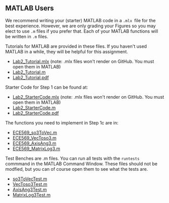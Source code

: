 ## MATLAB Users
We recommend writing your (starter) MATLAB code in a `.mlx `file for the best experience. However, we are only grading your Figures so you may elect to use `.m` files if you prefer that. Each of your MATLAB functions will be written in `.m` files.

Tutorials for MATLAB are provided in these files. If you haven't used MATLAB in a while, they will be helpful for this assignment.
* [Lab2_Tutorial.mlx](Lab2_Tutorial.mlx)  (note: .mlx files won't render on GitHub. You must open them in MATLAB)
* [Lab2_Tutorial.m](Lab2_Tutorial.m)
* [Lab2_Tutorial.pdf](Lab2_Tutorial.pdf)

Starter Code for Step 1 can be found at:
* [Lab2_StarterCode.mlx](Lab2_StarterCode.mlx) (note: .mlx files won't render on GitHub. You must open them in MATLAB)
* [Lab2_StarterCode.m](Lab2_StarterCode.m)
* [Lab2_StarterCode.pdf](Lab2_StarterCode.pdf)

The functions you need to implement in Step 1c are in:
* [ECE569_so3ToVec.m](ECE569_so3ToVec.m)
* [ECE569_VecToso3.m](ECE569_VecToso3.m)
* [ECE569_AxisAng3.m](ECE569_AxisAng3.m)
* [ECE569_MatrixLog3.m](ECE569_MatrixLog3.m)

Test Benches are .m files. You can run all tests with the `runtests` commmand in the MATLAB Command Window. These files should not be modfied, but you can of course open them to see what the tests are.
* [so3ToVecTest.m](so3ToVecTest.m)
* [VecToso3Test.m](VecToso3Test.m)
* [AxisAng3Test.m](AxisAng3Test.m)
* [MatrixLog3Test.m](MatrixLog3Test.m)
